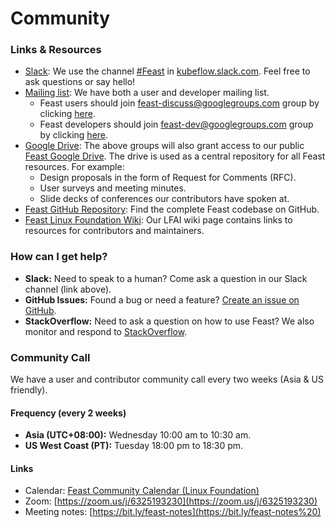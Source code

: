 # Community

### Links & Resources

* [Slack](https://kubeflow.slack.com/messages/CE0L8T267): We use the channel [\#Feast](https://kubeflow.slack.com/messages/CE0L8T267) in [kubeflow.slack.com](https://join.slack.com/t/kubeflow/shared_invite/zt-cpr020z4-PfcAue_2nw67~iIDy7maAQ). Feel free to ask questions or say hello!
* [Mailing list](https://groups.google.com/d/forum/feast-dev): We have both a user and developer mailing list.
  * Feast users should join [feast-discuss@googlegroups.com](mailto:feast-discuss@googlegroups.com) group by clicking [here](https://groups.google.com/g/feast-discuss).
  * Feast developers should join [feast-dev@googlegroups.com](mailto:feast-dev@googlegroups.com) group by clicking [here](https://groups.google.com/d/forum/feast-dev).
* [Google Drive](https://drive.google.com/drive/u/0/folders/0AAe8j7ZK3sxSUk9PVA): The above groups will also grant access to our public [Feast Google Drive](https://drive.google.com/drive/u/0/folders/0AAe8j7ZK3sxSUk9PVA). The drive is used as a central repository for all Feast resources. For example:
  * Design proposals in the form of Request for Comments \(RFC\).
  * User surveys and meeting minutes.
  * Slide decks of conferences our contributors have spoken at.
* [Feast GitHub Repository](https://github.com/feast-dev/feast/): Find the complete Feast codebase on GitHub.
* [Feast Linux Foundation Wiki](https://wiki.lfaidata.foundation/display/FEAST/Feast+Home): Our LFAI wiki page contains links to resources for contributors and maintainers.

### How can I get help?

* **Slack:** Need to speak to a human? Come ask a question in our Slack channel \(link above\).
* **GitHub Issues:** Found a bug or need a feature? [Create an issue on GitHub](https://github.com/feast-dev/feast/issues/new).
* **StackOverflow:** Need to ask a question on how to use Feast? We also monitor and respond to [StackOverflow](https://stackoverflow.com/questions/tagged/feast).

### Community Call

We have a user and contributor community call every two weeks \(Asia & US friendly\).

#### Frequency \(every 2 weeks\)

* **Asia \(UTC+08:00\):** Wednesday 10:00 am to 10:30 am.
* **US West Coast \(PT\):** Tuesday 18:00 pm to 18:30 pm.

#### Links

* Calendar: [Feast Community Calendar \(Linux Foundation\)](https://wiki.lfaidata.foundation/pages/viewpage.action?pageId=30408973)
* Zoom: [https://zoom.us/j/6325193230](https://zoom.us/j/6325193230)
* Meeting notes: [https://bit.ly/feast-notes](https://bit.ly/feast-notes%20)

